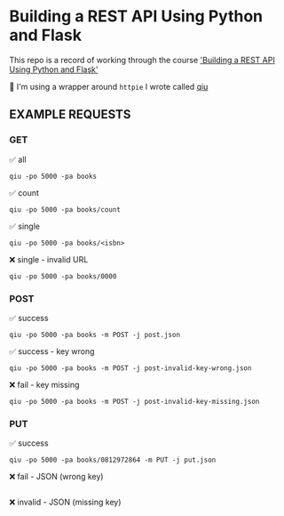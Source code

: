# Building a REST API Using Python and Flask

This repo is a record of working through the course ['Building a REST API Using Python and Flask'](https://app.pluralsight.com/library/courses/python-flask-rest-api/table-of-contents)

📍 I'm using a wrapper around `httpie` I wrote called [qiu](https://github.com/zachvalenta/util-scripts)

## EXAMPLE REQUESTS

### GET

✅ all
```
qiu -po 5000 -pa books
```

✅ count
```
qiu -po 5000 -pa books/count
```

✅ single
```
qiu -po 5000 -pa books/<isbn>
```

❌ single - invalid URL
```
qiu -po 5000 -pa books/0000
```

### POST

✅ success
```
qiu -po 5000 -pa books -m POST -j post.json
```

✅ success - key wrong
```
qiu -po 5000 -pa books -m POST -j post-invalid-key-wrong.json
```

❌ fail - key missing
```
qiu -po 5000 -pa books -m POST -j post-invalid-key-missing.json
```

### PUT

✅ success
```
qiu -po 5000 -pa books/0812972864 -m PUT -j put.json
```

❌ fail - JSON (wrong key)
```

```

❌ invalid - JSON (missing key)
```

```
